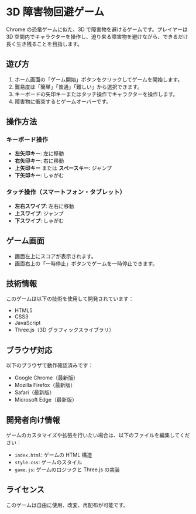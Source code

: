 # 3D 障害物回避ゲーム

Chrome の恐竜ゲームに似た、3D で障害物を避けるゲームです。プレイヤーは 3D 空間内でキャラクターを操作し、迫り来る障害物を避けながら、できるだけ長く生き残ることを目指します。

## 遊び方

1. ホーム画面の「ゲーム開始」ボタンをクリックしてゲームを開始します。
2. 難易度は「簡単」「普通」「難しい」から選択できます。
3. キーボードの矢印キーまたはタッチ操作でキャラクターを操作します。
4. 障害物に衝突するとゲームオーバーです。

## 操作方法

### キーボード操作

- **左矢印キー**: 左に移動
- **右矢印キー**: 右に移動
- **上矢印キー** または **スペースキー**: ジャンプ
- **下矢印キー**: しゃがむ

### タッチ操作（スマートフォン・タブレット）

- **左右スワイプ**: 左右に移動
- **上スワイプ**: ジャンプ
- **下スワイプ**: しゃがむ

## ゲーム画面

- 画面左上にスコアが表示されます。
- 画面右上の「一時停止」ボタンでゲームを一時停止できます。

## 技術情報

このゲームは以下の技術を使用して開発されています：

- HTML5
- CSS3
- JavaScript
- Three.js（3D グラフィックスライブラリ）

## ブラウザ対応

以下のブラウザで動作確認済みです：

- Google Chrome（最新版）
- Mozilla Firefox（最新版）
- Safari（最新版）
- Microsoft Edge（最新版）

## 開発者向け情報

ゲームのカスタマイズや拡張を行いたい場合は、以下のファイルを編集してください：

- `index.html`: ゲームの HTML 構造
- `style.css`: ゲームのスタイル
- `game.js`: ゲームのロジックと Three.js の実装

## ライセンス

このゲームは自由に使用、改変、再配布が可能です。
